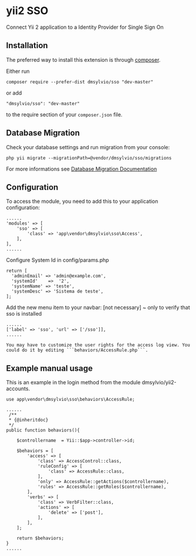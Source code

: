 yii2 SSO
========
Connect Yii 2 application to a Identity Provider for Single Sign On

Installation
------------

The preferred way to install this extension is through [composer](http://getcomposer.org/download/).

Either run

```
composer require --prefer-dist dmsylvio/sso "dev-master"
```

or add

```
"dmsylvio/sso": "dev-master"
```

to the require section of your `composer.json` file.


Database Migration
------------

Check your database settings and run migration from your console:

    php yii migrate --migrationPath=@vendor/dmsylvio/sso/migrations

For more informations see [Database Migration Documentation](http://www.yiiframework.com/doc-2.0/guide-console-migrate.html#applying-migrations)

Configuration
------------

To access the module, you need to add this to your application configuration:

    ......
    'modules' => [
        'sso' => [
            'class' => 'app\vendor\dmsylvio\sso\Access',
        ],
    ],
    ......
    
 Configure System Id in config/params.php
    
    return [
      'adminEmail' => 'admin@example.com',
      'systemId'	=>	'2',
      'systemName' => 'teste',
      'systemDesc' => 'Sistema de teste',
    ];
    
   Add the new menu item to your navbar: [not necessary] ~ only to verify that sso is installed

    ......
    ['label' => 'sso', 'url' => ['/sso']],
    ......
    
    You may have to customize the user rights for the access log view. You could do it by editing ```behaviors/AccessRule.php```.

Example manual usage
------------

This is an example in the login method from the module dmsylvio/yii2-accounts.

    use app\vendor\dmsylvio\sso\behaviors\AccessRule;

    ......
     /**
     * {@inheritdoc}
     */
    public function behaviors(){

        $controllername  = Yii::$app->controller->id;

        $behaviors = [
            'access' => [
                'class' => AccessControl::class,
                'ruleConfig' => [
                    'class' => AccessRule::class,
                ],
                'only' => AccessRule::getActions($controllername),
                'rules' => AccessRule::getRoles($controllername),
            ],
            'verbs' => [
                'class' => VerbFilter::class,
                'actions' => [
                    'delete' => ['post'],
                ],
            ],
        ];

        return $behaviors;
    }
    ......
